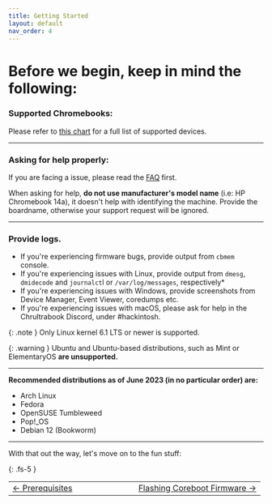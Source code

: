 ```yaml
---
title: Getting Started
layout: default
nav_order: 4
---
```


# Before we begin, keep in mind the following:


### Supported Chromebooks:

Please refer to [this chart](supported-devices.html) for a full list of supported devices.

-------------

### Asking for help properly:
If you are facing a issue, please read the [FAQ](faq.html) first.

When asking for help, **do not use manufacturer's model name** (i.e: HP Chromebook 14a), it doesn't help with identifying the machine. Provide the boardname, otherwise your support request will be ignored.

--------------

### Provide logs.

* If you're experiencing firmware bugs, provide output from `cbmem` console.
* If you're experiencing issues with Linux, provide output from `dmesg`, `dmidecode` and `journalct`l or `/var/log/messages`, respectively*
* If you're experiencing issues with Windows, provide screenshots from Device Manager, Event Viewer, coredumps etc.
* If you're experiencing issues with macOS, please ask for help in the Chrultrabook Discord, under #hackintosh. 

{: .note }
Only Linux kernel 6.1 LTS or newer is supported.

{: .warning }
Ubuntu and Ubuntu-based distributions, such as Mint or ElementaryOS **are unsupported.**

--------------

**Recommended distributions as of June 2023 (in no particular order) are:**

* Arch Linux
* Fedora
* OpenSUSE Tumbleweed
* Pop!_OS
* Debian 12 (Bookworm)

----------------

With that out the way, let's move on to the fun stuff:

{: .fs-5 }


<table>
<tr>
<td width="50%" style="text-align: left">
<a href="prerequisites.html">← Prerequisites</a> 
</td>
<td width="50%" style="text-align: right">
<a href="firmware.html">Flashing Coreboot Firmware →</a> 
</td>
</tr>
</table>